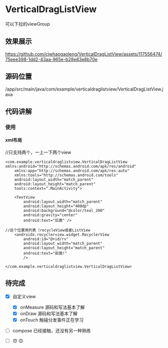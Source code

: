# VerticalDragListView

可以下拉的viewGroup
## 效果展示

https://github.com/cjwhaogaoleng/VerticalDragListView/assets/117556474/75eee398-1dd2-43aa-965e-b28e83e8b70e

 ## 源码位置
/app/src/main/java/com/example/verticaldraglistview/VerticalDragListView.java
 ## 代码讲解
  ### 使用
  #### xml布局
  //只支持两个，一上一下两个view
```
<com.example.verticaldraglistview.VerticalDragListView xmlns:android="http://schemas.android.com/apk/res/android"
    xmlns:app="http://schemas.android.com/apk/res-auto"
    xmlns:tools="http://schemas.android.com/tools"
    android:layout_width="match_parent"
    android:layout_height="match_parent"
    tools:context=".MainActivity">

    <TextView
        android:layout_width="match_parent"
        android:layout_height="400dp"
        android:background="@color/teal_200"
        android:gravity="center"
        android:text="后面" />

//这个位置用列表（recycleView或者ListView
    <androidx.recyclerview.widget.RecyclerView
        android:id="@+id/rv"
        android:layout_width="match_parent"
        android:layout_height="match_parent"
        android:text="前面!"
        />

</com.example.verticaldraglistview.VerticalDragListView>
```
 
 ## 待完成
 - [x] 自定义view
   - [x] onMeasure 源码和写法基本了解
   - [x] onDraw 源码和写法基本了解
   - [x] onTouch 触碰分发事件正在学习
 - [ ] compose 已经接触，还没有另一种熟练
 - [ ] :disappointed: :blush:

